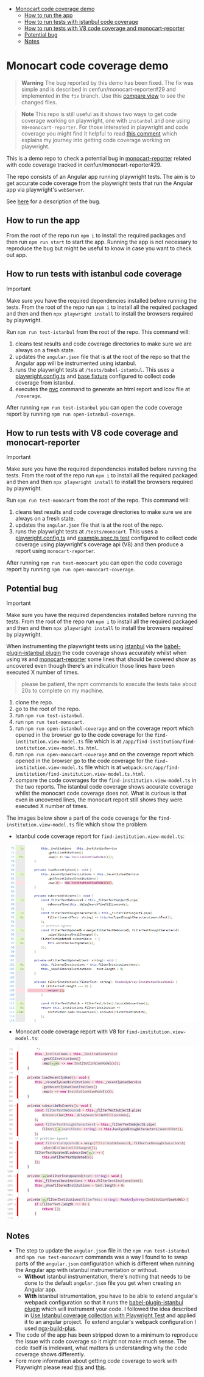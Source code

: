 - [Monocart code coverage demo](#monocart-code-coverage-demo)
  - [How to run the app](#how-to-run-the-app)
  - [How to run tests with istanbul code coverage](#how-to-run-tests-with-istanbul-code-coverage)
  - [How to run tests with V8 code coverage and monocart-reporter](#how-to-run-tests-with-v8-code-coverage-and-monocart-reporter)
  - [Potential bug](#potential-bug)
  - [Notes](#notes)

# Monocart code coverage demo

> **Warning**
> The bug reported by this demo has been fixed. The fix was simple and is described in cenfun/monocart-reporter#29 and implemented in the `fix` branch. Use this [compare view](https://github.com/edumserrano/monocart-code-coverage-demo/compare/main...fix) to see the changed files.

> **Note**
> This repo is still useful as it shows two ways to get code coverage working on playwright, one with `instanbul` and one using `V8+monocart-reporter`. For those interested in playwright and code coverage you might find it helpful to read [this comment](https://github.com/microsoft/playwright/issues/7030#issuecomment-1575606073) which explains my journey into getting code coverage working on playwright.
> 

This is a demo repo to check a potential bug in [monocart-reporter](https://github.com/cenfun/monocart-reporter) related with code coverage tracked in cenfun/monocart-reporter#29.

The repo consists of an Angular app running playwright tests. The aim is to get accurate code coverage from the playwright tests that run the Angular app via playwright's `webServer`.

See [here](#potential-bug) for a description of the bug.

## How to run the app

From the root of the repo run `npm i` to install the required packages and then run `npm run start` to start the app. Running the app is not necessary to reproduce the bug but might be useful to know in case you want to check out app.

## How to run tests with istanbul code coverage

> [!IMPORTANT]  
>
> Make sure you have the required dependencies installed before running the tests. From the root of the repo run `npm i` to install all the required packaged and then and then `npx playwright install` to install the browsers required by playwright.
>

Run `npm run test-istanbul` from the root of the repo. This command will:
1) cleans test results and code coverage directories to make sure we are always on a fresh state.
2) updates the `angular.json` file that is at the root of the repo so that the Angular app will be instrumented using istanbul.
3) runs the playwright tests at `/tests/babel-istanbul`. This uses a [playwright.config.ts](/tests/babel-istanbul/playwright.config.ts) and [base fixture](/tests/babel-istanbul/base-fixture.ts) configured to collect code coverage from istanbul.
4) executes the [nyc](https://github.com/istanbuljs/nyc) command to generate an html report and lcov file at `/coverage`.

After running `npm run test-istanbul` you can open the code coverage report by running `npm run open-istanbul-coverage`.

## How to run tests with V8 code coverage and monocart-reporter

> [!IMPORTANT]  
>
> Make sure you have the required dependencies installed before running the tests. From the root of the repo run `npm i` to install all the required packaged and then and then `npx playwright install` to install the browsers required by playwright.
>

Run `npm run test-monocart` from the root of the repo. This command will:
1) cleans test results and code coverage directories to make sure we are always on a fresh state.
2) updates the `angular.json` file that is at the root of the repo.
3) runs the playwright tests at `/tests/monocart`. This uses a [playwright.config.ts](/tests/monocart/playwright.config.ts) and [example.spec.ts test](/tests/monocart/example.spec.ts) configured to collect code coverage using playwright's coverage api (V8) and then produce a report using `monocart-reporter`.

After running `npm run test-monocart` you can open the code coverage report by running `npm run open-monocart-coverage`.

## Potential bug

> [!IMPORTANT]  
>
> Make sure you have the required dependencies installed before running the tests. From the root of the repo run `npm i` to install all the required packaged and then and then `npx playwright install` to install the browsers required by playwright.
>

When instrumenting the playwright tests using [istanbul](https://github.com/gotwarlost/istanbul) via the [babel-plugin-istanbul plugin](https://github.com/istanbuljs/babel-plugin-istanbul) the code coverage shows accurately whilst when using `V8` and [monocart-reporter](https://github.com/cenfun/monocart-reporter) some lines that should be covered show as uncovered even though there's an indication those lines have been executed X number of times.

> please be patient, the npm commands to execute the tests take about 20s to complete on my machine.

1) clone the repo.
2) go to the root of the repo.
3) run `npm run test-istanbul`.
4) run `npm run test-monocart`.
5) run `npm run open-istanbul-coverage` and on the coverage report which opened in the browser go to the code coverage for the `find-institution.view-model.ts` file which is at `/app/find-institution/find-institution.view-model.ts.html`.
6) run `npm run open-monocart-coverage` and on the coverage report which opened in the browser go to the code coverage for the `find-institution.view-model.ts` file which is at `webpack:src/app/find-institution/find-institution.view-model.ts.html`.
7) compare the code coverages for the `find-institution.view-model.ts` in the two reports. The istanbul code coverage shows accurate coverage whilst the monocart code coverage does not. What is curious is that even in uncovered lines, the monocart report still shows they were executed X number of times.

The images below show a part of the code coverage for the `find-institution.view-model.ts` file which show the problem

- Istanbul code coverage report for `find-institution.view-model.ts`:

![istanbul code coverage report](/docs/images/istanbul.png)

- Monocart code coverage report with V8 for `find-institution.view-model.ts`:

![monocart code coverage report](/docs/images/monocart.png)

## Notes

- The step to update the `angular.json` file in the `npm run test-istanbul` and `npm run test-monocart` commands was a way I found to to swap parts of the `angular.json` configuration which is different when running the Angular app with istanbul instrumentation or without. 
  - **Without** istanbul instrumentation, there's nothing that needs to be done to the default `angular.json` file you get when creating an Angular app. 
  - **With** istanbul istrumentation, you have to be able to extend angular's webpack configuration so that it runs the [babel-plugin-istanbul plugin](https://github.com/istanbuljs/babel-plugin-istanbul) which will instrument your code. I followed the idea described in [Use Istanbul coverage collection with Playwright Test](https://github.com/mxschmitt/playwright-test-coverage) and applied it to an angular project. To extend angular's webpack configuration I used [ngx-build-plus](https://www.npmjs.com/package/ngx-build-plus).
- The code of the app has been stripped down to a minimum to reproduce the issue with code coverage so it might not make much sense. The code itself is irrelevant, what matters is understanding why the code coverage shows differently.
- Fore more information about getting code coverage to work with Playwright please read [this](https://github.com/microsoft/playwright/issues/7030#issuecomment-1575606073) and [this](https://github.com/microsoft/playwright/issues/7030#issuecomment-1672963317).
